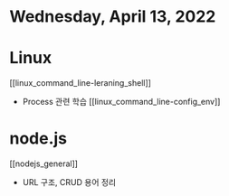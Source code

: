 # Wednesday, April 13, 2022
 # Linux
 [[linux_command_line-leraning_shell]]
- Process 관련 학습
[[linux_command_line-config_env]]
# node.js
[[nodejs_general]]
- URL 구조, CRUD 용어 정리